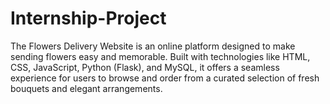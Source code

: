 # Internship-Project
The Flowers Delivery Website is an online platform designed to make sending flowers easy and memorable. Built with technologies like HTML, CSS, JavaScript, Python (Flask), and MySQL, it offers a seamless experience for users to browse and order from a curated selection of fresh bouquets and elegant arrangements. 
